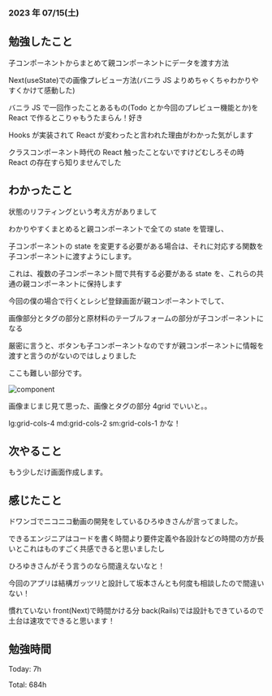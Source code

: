### 2023 年 07/15(土)

## 勉強したこと

子コンポーネントからまとめて親コンポーネントにデータを渡す方法

Next(useState)での画像プレビュー方法(バニラ JS よりめちゃくちゃわかりやすくかけて感動した)

バニラ JS で一回作ったことあるもの(Todo とか今回のプレビュー機能とか)を React で作るとこりゃもうたまらん！好き

Hooks が実装されて React が変わったと言われた理由がわかった気がします

クラスコンポーネント時代の React 触ったことないですけどむしろその時 React の存在すら知りませんでした

## わかったこと

状態のリフティングという考え方がありまして

わかりやすくまとめると親コンポーネントで全ての state を管理し、

子コンポーネントの state を変更する必要がある場合は、それに対応する関数を子コンポーネントに渡すようにします。

これは、複数の子コンポーネント間で共有する必要がある state を、これらの共通の親コンポーネントに保持します

今回の僕の場合で行くとレシピ登録画面が親コンポーネントでして、

画像部分とタグの部分と原材料のテーブルフォームの部分が子コンポーネントになる

厳密に言うと、ボタンも子コンポーネントなのですが親コンポーネントに情報を渡すと言うのがないのではしょりました

ここも難しい部分です。

![component](https://github.com/uenomoto/daily_report/assets/113354283/627fc751-4577-483d-b547-9477affea81a)


画像まじまじ見て思った、画像とタグの部分 4grid でいいと。。

lg:grid-cols-4 md:grid-cols-2 sm:grid-cols-1 かな！

## 次やること

もう少しだけ画面作成します。

## 感じたこと

ドワンゴでニコニコ動画の開発をしているひろゆきさんが言ってました。

できるエンジニアはコードを書く時間より要件定義や各設計などの時間の方が長いとこれはものすごく共感できると思いましたし

ひろゆきさんがそう言うのなら間違えないなと！

今回のアプリは結構ガッツリと設計して坂本さんとも何度も相談したので間違いない！

慣れていない front(Next)で時間かける分 back(Rails)では設計もできているので土台は速攻でできると思います！

## 勉強時間

Today: 7h

Total: 684h
